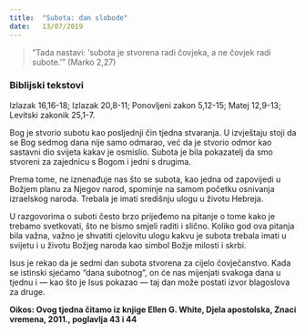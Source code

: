 ```yaml
---
title:  "Subota: dan slobode"
date:   13/07/2019
---
```


> <p></p>
> “Tada nastavi: ‘subota je stvorena radi čovjeka, a ne čovjek radi subote.’” (Marko 2,27)

### Biblijski tekstovi
Izlazak 16,16-18; Izlazak 20,8-11; Ponovljeni zakon 5,12-15; Matej 12,9-13; Levitski zakonik 25,1-7.

Bog je stvorio subotu kao posljednji čin tjedna stvaranja. U izvještaju stoji da se Bog sedmog dana nije samo odmarao, već da je stvorio odmor kao sastavni dio svijeta kakav je osmislio. Subota je bila pokazatelj da smo stvoreni za zajednicu s Bogom i jedni s drugima.

Prema tome, ne iznenađuje nas što se subota, kao jedna od zapovijedi u Božjem planu za Njegov narod, spominje na samom početku osnivanja izraelskog naroda. Trebala je imati središnju ulogu u životu Hebreja.

U razgovorima o suboti često brzo prijeđemo na pitanje o tome kako je trebamo svetkovati, što ne bismo smjeli raditi i slično. Koliko god ova pitanja bila važna, važno je shvatiti cjelovitu ulogu kakvu je subota trebala imati u svijetu i u životu Božjeg naroda kao simbol Božje milosti i skrbi.

Isus je rekao da je sedmi dan subota stvorena za cijelo čovječanstvo. Kada se istinski sjećamo “dana subotnog”, on će nas mijenjati svakoga dana u tjednu i — kao što je Isus pokazao — taj dan može postati izvor blagoslova za druge.

**Oikos: Ovog tjedna čitamo iz knjige Ellen G. White, Djela apostolska, Znaci vremena, 2011., poglavlja 43 i 44**
